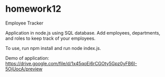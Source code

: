 # homework12

Employee Tracker 

Application in node.js using SQL database. Add employees, departments, and roles
to keep track of your employees.

To use, run npm install and run node index.js.

Demo of application:
https://drive.google.com/file/d/1x45qoEi6rCGOty5Gpz0yFB6I-5OjUocA/preview
